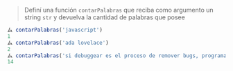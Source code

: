> Definí una función `contarPalabras` que reciba como argumento un string `str` y devuelva la cantidad de palabras que posee
>
```javascript
ム contarPalabras('javascript')
1
ム contarPalabras('ada lovelace')
2
ム contarPalabras('si debuggear es el proceso de remover bugs, programar es el proceso de agregarlos')
14
```